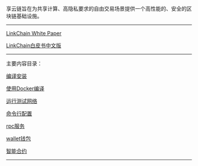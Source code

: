 享云链旨在为共享计算、高隐私要求的自由交易场景提供一个高性能的、安全的区块链基础设施。

---

[LinkChain White Paper](https://www.lianxiangcloud.com/static/download/LinkChainWhitePaper1.0.pdf)

[LinkChain白皮书中文版](https://www.lianxiangcloud.com/static/download/%E4%BA%AB%E4%BA%91%E9%93%BE%E7%99%BD%E7%9A%AE%E4%B9%A61.0.pdf)

---

主要内容目录：

[编译安装](./doc/编译安装.md)

[使用Docker编译](./doc/使用Docker编译.md)

[运行测试网络](./doc/运行测试网络.md)

[命令行配置](./doc/命令行配置.md)

[rpc服务](./doc/RPC服务.md)

[wallet钱包](./wallet/README.md)

[智能合约](./doc/智能合约.md)

---